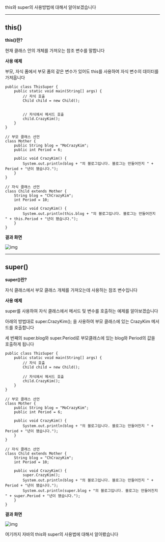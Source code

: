 this와 super의 사용방법에 대해서 알아보겠습니다

 

------

 

## **this()**

**this()란?**

현재 클래스 안의 개체를 가져오는 참조 변수를 말합니다

 

**사용 예제**

부모, 자식 폼에서 부모 폼의 같은 변수가 있어도 this를 사용하여 자식 변수의 데이터를 가져옵니다

```
public class ThisSuper {
	public static void main(String[] args) {
		// 자식 호출
		Child child = new Child();

		
		// 자식에서 메서드 호출
		child.CrazyKim();
	}
}

// 부모 클래스 선언 
class Mother {
	public String blog = "MoCrazyKim";	
	public int Period = 6;

	public void CrazyKim() {
		System.out.println(blog + "의 블로그입니다. 블로그는 만들어진지 " + Period + "년이 됐습니다.");
	}
}

// 자식 클래스 선언
class Child extends Mother {
	String blog = "ChCrazyKim";	
	int Period = 10;	

	public void CrazyKim() {
		System.out.println(this.blog + "의 블로그입니다. 블로그는 만들어진지 " + this.Period + "년이 됐습니다.");
	}
}
```

 

**결과 화면**



![img](https://blog.kakaocdn.net/dn/cfnjdk/btq49RxbMxc/uy6fICGR16YcbtodmKDAUk/img.png)



 

------

 

## **super()**

**super()란?**

자식 클래스에서 부모 클래스 개체를 가져오는데 사용하는 참조 변수입니다

 

**사용 예제**

super를 사용하여 자식 클래스에서 메서드 및 변수를 호출하는 예제를 알아보겠습니다

아래의 방법대로 super.CrazyKim(); 을 사용하여 부모 클래스에 있는 CrazyKim 메서드를 호출합니다

세 번째의 super.blog와 super.Period로 부모클래스에 있는 blog와 Period의 값을 호출하게 됩니다

```
public class ThisSuper {
	public static void main(String[] args) {
		// 자식 호출
		Child child = new Child();
		
		// 자식에서 메서드 호출
		child.CrazyKim();
	}
}

// 부모 클래스 선언 
class Mother {
	public String blog = "MoCrazyKim";	
	public int Period = 6;

	public void CrazyKim() {
		System.out.println(blog + "의 블로그입니다. 블로그는 만들어진지 " + Period + "년이 됐습니다.");
	}
}

// 자식 클래스 선언
class Child extends Mother {
	String blog = "ChCrazyKim";	
	int Period = 10;	

	public void CrazyKim() {
		super.CrazyKim();
		System.out.println(blog + "의 블로그입니다. 블로그는 만들어진지 " + Period + "년이 됐습니다.");
		System.out.println(super.blog + "의 블로그입니다. 블로그는 만들어진지 " + super.Period + "년이 됐습니다.");
	}
}
```

 

**결과 화면**



![img](https://blog.kakaocdn.net/dn/ckMEbe/btq4YslWe4A/IeoJ9Fd8Kcp1uzMkhngndk/img.png)



 

여기까지 자바의 this와 super의 사용법에 대해서 알아봤습니다